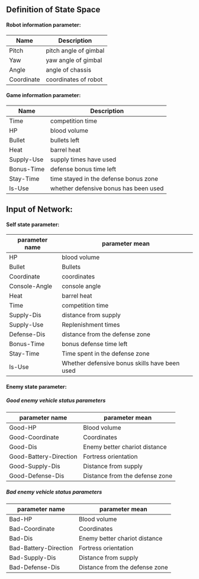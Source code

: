## Definition of State Space
#### Robot information parameter:
| Name | Description | 
| ------ | ------ |
| Pitch | pitch angle of gimbal |
| Yaw | yaw angle of gimbal |
| Angle | angle of chassis |
| Coordinate | coordinates of robot |

	
#### Game information parameter:
| Name | Description | 
| ------ | ------ |
| Time | competition time |
| HP | blood volume |
| Bullet | bullets left |
| Heat | barrel heat |
| Supply-Use | supply times have used |
| Bonus-Time | defense bonus time left |
| Stay-Time | time stayed in the defense bonus zone |	
| Is-Use | whether defensive bonus has been used |	


## Input of Network:
#### Self state parameter:
| parameter name | parameter mean | 
| ------ | ------ |
| HP | blood volume |
| Bullet | Bullets |
| Coordinate | coordinates |
| Console-Angle | console angle |	
| Heat| barrel heat |
| Time | competition time |
| Supply-Dis | distance from supply |
| Supply-Use | Replenishment times |	
| Defense-Dis | distance from the defense zone |
| Bonus-Time | bonus defense time left |
| Stay-Time | Time spent in the defense zone |
| Is-Use | Whether defensive bonus skills have been used |
#### Enemy state parameter:
##### Good enemy vehicle  status parameters
| parameter name | parameter mean | 
| ------ | ------ |
| Good-HP | Blood volume |
| Good-Coordinate | Coordinates |
| Good-Dis | Enemy better chariot distance |
| Good-Battery-Direction | Fortress orientation |	
| Good-Supply-Dis| Distance from supply |
| Good-Defense-Dis | Distance from the defense zone |
##### Bad enemy vehicle status parameters
| parameter name | parameter mean | 
| ------ | ------ |
| Bad-HP | Blood volume |
| Bad-Coordinate | Coordinates |
| Bad-Dis | Enemy better chariot distance |
| Bad-Battery-Direction | Fortress orientation |	
| Bad-Supply-Dis| Distance from supply |
| Bad-Defense-Dis | Distance from the defense zone |


